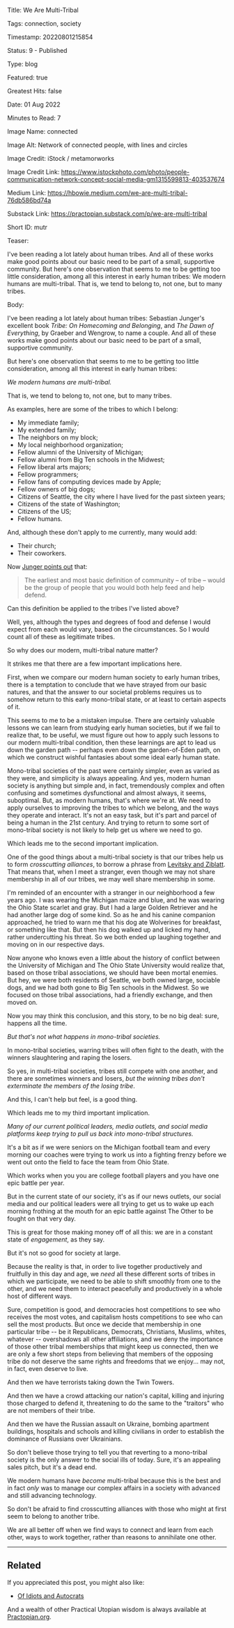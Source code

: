 Title:  We Are Multi-Tribal

Tags:   connection, society

Timestamp: 20220801215854

Status: 9 - Published

Type:   blog

Featured: true

Greatest Hits: false

Date:   01 Aug 2022

Minutes to Read: 7

Image Name: connected

Image Alt: Network of connected people, with lines and circles

Image Credit: iStock / metamorworks

Image Credit Link: https://www.istockphoto.com/photo/people-communication-network-concept-social-media-gm1315599813-403537674

Medium Link: https://hbowie.medium.com/we-are-multi-tribal-76db586bd74a

Substack Link: https://practopian.substack.com/p/we-are-multi-tribal

Short ID: mutr

Teaser:

I've been reading a lot lately about human tribes. And all of these works make good points about our basic need to be part of a small, supportive community. But here's one observation that seems to me to be getting too little consideration, among all this interest in early human tribes: We modern humans are multi-tribal. That is, we tend to belong to, not one, but to many tribes. 


Body:

I've been reading a lot lately about human tribes: Sebastian Junger's excellent book *Tribe: On Homecoming and Belonging*, and *The Dawn of Everything*, by Graeber and Wengrow, to name a couple. And all of these works make good points about our basic need to be part of a small, supportive community. 

But here's one observation that seems to me to be getting too little consideration, among all this interest in early human tribes:

*We modern humans are multi-tribal.* 

That is, we tend to belong to, not one, but to many tribes. 

As examples, here are some of the tribes to which I belong:

+ My immediate family;
+ My extended family;
+ The neighbors on my block;
+ My local neighborhood organization;
+ Fellow alumni of the University of Michigan;
+ Fellow alumni from Big Ten schools in the Midwest;
+ Fellow liberal arts majors;
+ Fellow programmers;
+ Fellow fans of computing devices made by Apple;
+ Fellow owners of big dogs;
+ Citizens of Seattle, the city where I have lived for the past sixteen years;
+ Citizens of the state of Washington;
+ Citizens of the US;
+ Fellow humans.

And, although these don't apply to me currently, many would add:

+ Their church;
+ Their coworkers. 

Now [Junger points out](https://practopian.org/quotes/the-group-of-people-that-you-would-both-help-feed-and-help-defend.html) that:

> The earliest and most basic definition of community – of tribe – would be the group of people that you would both help feed and help defend.

Can this definition be applied to the tribes I've listed above?

Well, yes, although the types and degrees of food and defense I would expect from each would vary, based on the circumstances.  So I would count all of these as legitimate tribes. 

So why does our modern, multi-tribal nature matter?

It strikes me that there are a few important implications here. 

First, when we compare our modern human society to early human tribes, there is a temptation to conclude that we have strayed from our basic natures, and that the answer to our societal problems requires us to somehow return to this early mono-tribal state, or at least to certain aspects of it. 

This seems to me to be a mistaken impulse. There are certainly valuable lessons we can learn from studying early human societies, but if we fail to realize that, to be useful, we must figure out how to apply such lessons to our modern multi-tribal condition, then these learnings are apt to lead us down the garden path -- perhaps even down the garden-of-Eden path, on which we construct wishful fantasies about some ideal early human state.  

Mono-tribal societies of the past were certainly simpler, even as varied as they were, and simplicity is always appealing. And yes, modern human society is anything but simple and, in fact, tremendously complex and often confusing and sometimes dysfunctional and almost always, it seems, suboptimal. But, as modern humans, that's where we're at. We need to apply ourselves to improving the tribes to which we belong, and the ways they operate and interact. It's not an easy task, but it's part and parcel of being a human in the 21st century. And trying to return to some sort of mono-tribal society is not likely to help get us where we need to go. 

Which leads me to the second important implication. 

One of the good things about a multi-tribal society is that our tribes help us to form *crosscutting alliances*, to borrow a phrase from [Levitsky and Ziblatt](https://practopian.org/quotes/crosscutting-alliances.html). That means that, when I meet a stranger, even though we may not share membership in all of our tribes, we may well share membership in some. 

I'm reminded of an encounter with a stranger in our neighborhood a few years ago. I was wearing the Michigan maize and blue, and he was wearing the Ohio State scarlet and gray. But I had a large Golden Retriever and he had another large dog of some kind. So as he and his canine companion approached, he tried to warn me that his dog ate Wolverines for breakfast, or something like that. But then his dog walked up and licked my hand, rather undercutting his threat. So we both ended up laughing together and moving on in our respective days. 

Now anyone who knows even a little about the history of conflict between the University of Michigan and The Ohio State University would realize that, based on those tribal associations, we should have been mortal enemies. But hey, we were both residents of Seattle, we both owned large, sociable dogs, and we had both gone to Big Ten schools in the Midwest. So we focused on those tribal associations, had a friendly exchange, and then moved on. 

Now you may think this conclusion, and this story, to be no big deal: sure, happens all the time. 

*But that's not what happens in mono-tribal societies.*

In mono-tribal societies, warring tribes will often fight to the death, with the winners slaughtering and raping the losers. 

So yes, in multi-tribal societies, tribes still compete with one another, and there are sometimes winners and losers, *but the winning tribes don't exterminate the members of the losing tribe*. 

And this, I can't help but feel, is a good thing. 

Which leads me to my third important implication. 

*Many of our current political leaders, media outlets, and social media platforms keep trying to pull us back into mono-tribal structures.* 

It's a bit as if we were seniors on the Michigan football team and every morning our coaches were trying to work us into a fighting frenzy before we went out onto the field to face the team from Ohio State. 

Which works when you you are college football players and you have one epic battle per year. 

But in the current state of our society, it's as if our news outlets, our social media and our political leaders were all trying to get us to wake up each morning frothing at the mouth for an epic battle against The Other to be fought on that very day. 

This is great for those making money off of all this: we are in a constant state of *engagement*, as they say. 

But it's not so good for society at large. 

Because the reality is that, in order to live together productively and fruitfully in this day and age, we *need* all these different sorts of tribes in which we participate, we need to be able to shift smoothly from one to the other, and we need them to interact peacefully and productively in a whole host of different ways. 

Sure, competition is good, and democracies host competitions to see who receives the most votes, and capitalism hosts competitions to see who can sell the most products. But once we decide that membership in one particular tribe -- be it Republicans, Democrats, Christians, Muslims, whites, whatever -- overshadows all other affiliations, and we deny the importance of those other tribal memberships that might keep us connected, then we are only a few short steps from believing that members of the opposing tribe do not deserve the same rights and freedoms that we enjoy... may not, in fact, even deserve to live. 

And then we have terrorists taking down the Twin Towers. 

And then we have a crowd attacking our nation's capital, killing and injuring those charged to defend it, threatening to do the same to the "traitors" who are not members of their tribe. 

And then we have the Russian assault on Ukraine, bombing apartment buildings, hospitals and schools and killing civilians in order to establish the dominance of Russians over Ukrainians.

So don't believe those trying to tell you that reverting to a mono-tribal society is the only answer to the social ills of today. Sure, it's an appealing sales pitch, but it's a dead end. 

We modern humans have *become* multi-tribal because this is the best and in fact *only* was to manage our complex affairs in a society with advanced and still advancing technology.  

So don't be afraid to find crosscutting alliances with those who might at first seem to belong to another tribe. 

We are all better off when we find ways to connect and learn from each other, ways to work together, rather than reasons to annihilate one other.  

----

## Related

If you appreciated this post, you might also like:

+ [Of Idiots and Autocrats](https://practopian.org/blog/hbowie/of-idiots-and-autocrats.html)

And a wealth of other Practical Utopian wisdom is always available at [Practopian.org](https://practopian.org).
